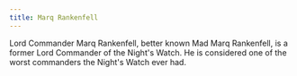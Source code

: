 ```yaml
---
title: Marq Rankenfell
---
```


Lord Commander Marq Rankenfell, better known Mad Marq Rankenfell, is a former Lord Commander of the Night's Watch. He is considered one of the worst commanders the Night's Watch ever had. 


